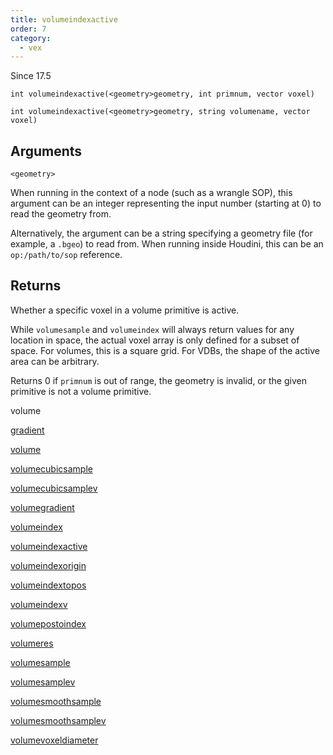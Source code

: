 ```yaml
---
title: volumeindexactive
order: 7
category:
  - vex
---
```


Since 17.5

`int volumeindexactive(<geometry>geometry, int primnum, vector voxel)`

`int volumeindexactive(<geometry>geometry, string volumename, vector voxel)`

## Arguments

`<geometry>`

When running in the context of a node (such as a wrangle SOP), this argument can be an integer representing the input number (starting at 0) to read the geometry from.

Alternatively, the argument can be a string specifying a geometry file (for example, a `.bgeo`) to read from. When running inside Houdini, this can be an `op:/path/to/sop` reference.

## Returns

Whether a specific voxel in a volume primitive is active.

While `volumesample` and `volumeindex` will always return values for any location in space, the actual voxel array is only defined for a subset of space. For volumes, this is a square grid. For VDBs, the shape of the active area can be arbitrary.

Returns 0 if `primnum` is out of range, the geometry is invalid, or the given primitive is not a volume primitive.

volume

[gradient](gradient.html)

[volume](volume.html)

[volumecubicsample](volumecubicsample.html)

[volumecubicsamplev](volumecubicsamplev.html)

[volumegradient](volumegradient.html)

[volumeindex](volumeindex.html)

[volumeindexactive](volumeindexactive.html)

[volumeindexorigin](volumeindexorigin.html)

[volumeindextopos](volumeindextopos.html)

[volumeindexv](volumeindexv.html)

[volumepostoindex](volumepostoindex.html)

[volumeres](volumeres.html)

[volumesample](volumesample.html)

[volumesamplev](volumesamplev.html)

[volumesmoothsample](volumesmoothsample.html)

[volumesmoothsamplev](volumesmoothsamplev.html)

[volumevoxeldiameter](volumevoxeldiameter.html)
